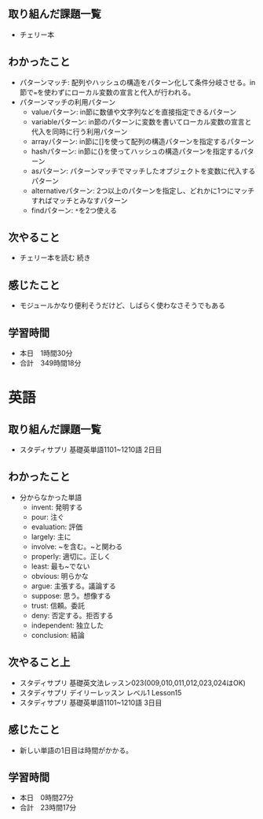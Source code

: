 ## 取り組んだ課題一覧
- チェリー本
## わかったこと
- パターンマッチ: 配列やハッシュの構造をパターン化して条件分岐させる。in節で`=`を使わずにローカル変数の宣言と代入が行われる。
- パターンマッチの利用パターン
    - valueパターン: in節に数値や文字列などを直接指定できるパターン
    - variableパターン: in節のパターンに変数を書いてローカル変数の宣言と代入を同時に行う利用パターン
    - arrayパターン: in節に[]を使って配列の構造パターンを指定するパターン
    - hashパターン: in節に{}を使ってハッシュの構造パターンを指定するパターン
    - asパターン: パターンマッチでマッチしたオブジェクトを変数に代入するパターン
    - alternativeパターン: 2つ以上のパターンを指定し、どれかに1つにマッチすればマッチとみなすパターン
    - findパターン: `*`を2つ使える
## 次やること
- チェリー本を読む 続き
## 感じたこと
- モジュールかなり便利そうだけど、しばらく使わなさそうでもある
## 学習時間
- 本日　1時間30分
- 合計　349時間18分


# 英語
## 取り組んだ課題一覧
- スタディサプリ 基礎英単語1101~1210語 2日目
## わかったこと
- 分からなかった単語
    - invent: 発明する
    - pour: 注ぐ
    - evaluation: 評価
    - largely: 主に
    - involve: ~を含む。~と関わる
    - properly: 適切に。正しく
    - least: 最も~でない
    - obvious: 明らかな
    - argue: 主張する。議論する
    - suppose: 思う。想像する
    - trust: 信頼。委託
    - deny: 否定する。拒否する
    - independent: 独立した
    - conclusion: 結論
## 次やること上
- スタディサプリ 基礎英文法レッスン023(009,010,011,012,023,024はOK)
- スタディサプリ デイリーレッスン レベル1 Lesson15
- スタディサプリ 基礎英単語1101~1210語 3日目
## 感じたこと
- 新しい単語の1日目は時間がかかる。
## 学習時間
- 本日　0時間27分
- 合計　23時間17分